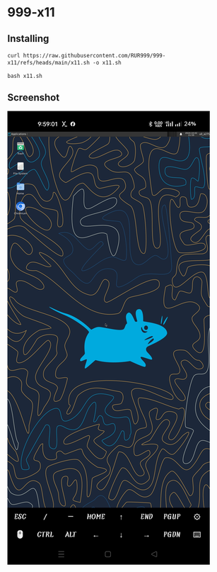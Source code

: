 # 999-x11

## Installing 
```
curl https://raw.githubusercontent.com/RUR999/999-x11/refs/heads/main/x11.sh -o x11.sh
```
```run
bash x11.sh
```
## Screenshot 
<img src="https://github.com/RUR999/999-x11/blob/main/sst.jpg" align="center" />
